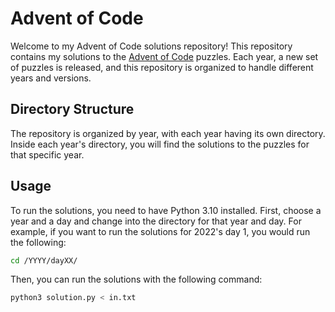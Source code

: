 # Advent of Code

Welcome to my Advent of Code solutions repository! This repository contains my solutions to the [Advent of Code](https://adventofcode.com/) puzzles. Each year, a new set of puzzles is released, and this repository is organized to handle different years and versions.

## Directory Structure

The repository is organized by year, with each year having its own directory. Inside each year's directory, you will find the solutions to the puzzles for that specific year. 

## Usage

To run the solutions, you need to have Python 3.10 installed.
First, choose a year and a day and change into the directory for that year and day. For example, if you want to run the solutions for 2022's day 1, you would run the following:

```bash
cd /YYYY/dayXX/
```

Then, you can run the solutions with the following command:

```bash
python3 solution.py < in.txt
```
